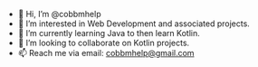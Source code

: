 - 👋 Hi, I’m @cobbmhelp
- 👀 I’m interested in Web Development and associated projects.
- 🌱 I’m currently learning Java to then learn Kotlin.
- 💞️ I’m looking to collaborate on Kotlin projects.
- 📫 Reach me via email: cobbmhelp@gmail.com

<!---
cobbmhelp/cobbmhelp is a ✨ special ✨ repository because its `README.md` (this file) appears on your GitHub profile.
You can click the Preview link to take a look at your changes.
--->
